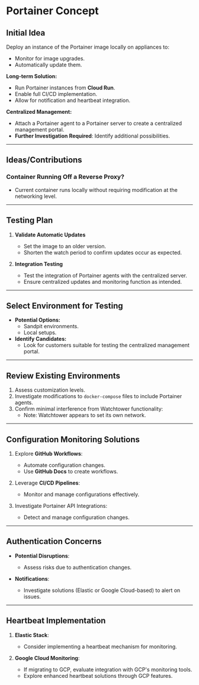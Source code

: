 # Portainer Concept

## Initial Idea
Deploy an instance of the Portainer image locally on appliances to:
- Monitor for image upgrades.
- Automatically update them.

**Long-term Solution:**
- Run Portainer instances from **Cloud Run**.
- Enable full CI/CD implementation.
- Allow for notification and heartbeat integration.

**Centralized Management:**
- Attach a Portainer agent to a Portainer server to create a centralized management portal.
- **Further Investigation Required**: Identify additional possibilities.

---

## Ideas/Contributions

### Container Running Off a Reverse Proxy?
- Current container runs locally without requiring modification at the networking level.

---

## Testing Plan

1. **Validate Automatic Updates**
   - Set the image to an older version.
   - Shorten the watch period to confirm updates occur as expected.

2. **Integration Testing**
   - Test the integration of Portainer agents with the centralized server.
   - Ensure centralized updates and monitoring function as intended.

---

## Select Environment for Testing
- **Potential Options:**
  - Sandpit environments.
  - Local setups.
- **Identify Candidates:**
  - Look for customers suitable for testing the centralized management portal.

---

## Review Existing Environments
1. Assess customization levels.
2. Investigate modifications to `docker-compose` files to include Portainer agents.
3. Confirm minimal interference from Watchtower functionality:
   - Note: Watchtower appears to set its own network.

---

## Configuration Monitoring Solutions

1. Explore **GitHub Workflows**:
   - Automate configuration changes.
   - Use **GitHub Docs** to create workflows.

2. Leverage **CI/CD Pipelines**:
   - Monitor and manage configurations effectively.

3. Investigate Portainer API Integrations:
   - Detect and manage configuration changes.

---

## Authentication Concerns
- **Potential Disruptions**:
  - Assess risks due to authentication changes.

- **Notifications**:
  - Investigate solutions (Elastic or Google Cloud-based) to alert on issues.

---

## Heartbeat Implementation

1. **Elastic Stack**:
   - Consider implementing a heartbeat mechanism for monitoring.

2. **Google Cloud Monitoring**:
   - If migrating to GCP, evaluate integration with GCP's monitoring tools.
   - Explore enhanced heartbeat solutions through GCP features.
